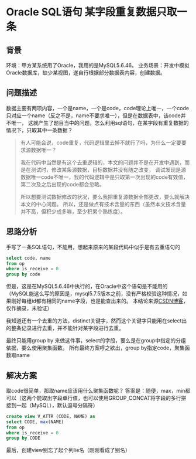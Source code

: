 # Oracle SQL语句 某字段重复数据只取一条

## 背景

环境：甲方某系统用了Oracle，我用的是MySQL5.6.46。
业务场景：开发中模拟Oracle数据库，缺少某视图，遂自行根据部分数据表内容，创建数据。

## 问题描述

数据主要有两项内容，一个是name，一个是code，code理论上唯一，一个code只对应一个name（反之不是，name不要求唯一），但是在数据表中，该code并不唯一，
这就产生了题目当中的问题，怎么利用sql语句，在某字段有重复数据的情况下，只取其中一条数据？

> 有人可能会说，code重复，代码逻辑里去掉不就行了吗，为什么一定要要求源数据唯一？
>
> 我在代码中当然是有这个去重逻辑的，本文的问题并不是在开发中遇到，而是在测试时，修改某条源数据，目标数据并没有随之改变，
> 调试发现是源数据唯一code不唯一，我的代码逻辑中是只取第一次出现的code有效值，第二次及之后出现的code都会忽略。
>
> 所以想要测试数据修改的状况，要么我把重复源数据全部更改，要么就解决本文的中心问题。
> 所以，还是做点有技术含量的东西（虽然本文技术含量并不高，但积少成多嘛，至少积累个熟练度）。

## 思路分析

手写了一条SQL语句，不能用，想起来原来的某段代码中似乎是有去重语句的

```sql
select code, name
from op
where is_receive = 0
group by code
```

但是，这是在MySQL5.6.46中执行的，在Oracle中这个语句是不能用的
（MySQL能这么写的原因是，mysql5.7.5版本之前，没有严格校验这种情况，如果刚好每组id都有相同的name字段，也是能查出来的。
本结论来源[CSDN博客](https://blog.csdn.net/java_zhangshuai/article/details/110094569)，仅作摘录，未验证）

我知道还有一个去重的方法，distinct关键字，然而这个关键字只能用在select出的整条记录进行去重，并不能针对某字段进行去重。

最终只能用group by 来做这件事，select的字段，要么是在group中指定的分组依据，要么使用聚集函数。
所有最终方案呼之欲出，group by指定code，聚集函数取name

## 解决方案

取code很简单，那取name应该用什么聚集函数呢？
答案是：随便，max，min都可以（这两个能取出字段单行值，也可以使用GROUP_CONCAT将字段的多行拼接到一起（MySQL），默认逗号分隔符）

```sql
create view V_ATTR (CODE, NAME) as
select CODE, max(NAME)
from op
where is_receive = 0
group by CODE
```

最后，创建view别忘了起个列lie名（刚刚看成了别名）
